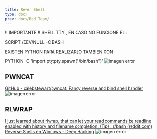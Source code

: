 ```yaml
---
title: Rever Shell
type: docs
prev: docs/Red_Team/
---
```

!! IMPORTANTE !!
SHELL TTY , EN CASO NO FUNCIONE EL :

SCRIPT /DEV/NULL -C BASH

EXISTEN PYTHON PARA REALIZARLO TAMBIEN CON

PYTHON -C 'import pty:pty.spawn("/bin/bash")'
![imagen error](/images/red_team/revershell/20241019022518.png)

## PWNCAT

[GitHub - calebstewart/pwncat: Fancy reverse and bind shell handler](https://github.com/calebstewart/pwncat)
![imagen error](/images/red_team/revershell/20241015020901.png)

## RLWRAP

[I just learned about rlwrap, that can let your read commands be readline enabled with history and filename completion. (Tip) : r/bash (reddit.com)](https://www.reddit.com/r/bash/comments/12b0woi/i_just_learned_about_rlwrap_that_can_let_your/?tl=es-es)
[Reverse Shells en Windows - Deep Hacking](https://deephacking.tech/reverse-shells-en-windows/)
![imagen error](/images/red_team/revershell/20241015021345.png)

